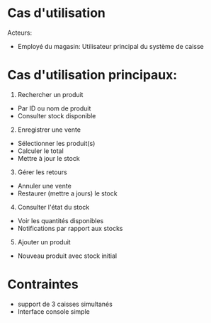 # Cas d'utilisation

Acteurs:
- Employé du magasin: Utilisateur principal du système de caisse

# Cas d'utilisation principaux:

1. Rechercher un produit
- Par ID ou nom de produit
- Consulter stock disponible
2. Enregistrer une vente
- Sélectionner les produit(s)
- Calculer le total
- Mettre à jour le stock
3. Gérer les retours
- Annuler une vente
- Restaurer (mettre a jours) le stock
4. Consulter l'état du stock
- Voir les quantités disponibles
- Notifications par rapport aux stocks
5. Ajouter un produit
- Nouveau produit avec stock initial

# Contraintes

- support de 3 caisses simultanés
- Interface console simple

